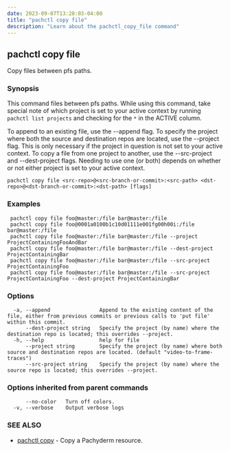 ```yaml
---
date: 2023-09-07T13:28:03-04:00
title: "pachctl copy file"
description: "Learn about the pachctl_copy_file command"
---
```


## pachctl copy file

Copy files between pfs paths.

### Synopsis

This command files between pfs paths. While using this command, take special note of which project is set to your active context by running `pachctl list projects` and checking for the `*` in the ACTIVE column. 

 To append to an existing file, use the --append flag.
 To specify the project where both the source and destination repos are located, use the --project flag. This is only necessary if the project in question is not set to your active context.
 To copy a file from one project to another, use the --src-project and --dest-project flags. Needing to use one (or both) depends on whether or not either project is set to your active context.


```
pachctl copy file <src-repo>@<src-branch-or-commit>:<src-path> <dst-repo>@<dst-branch-or-commit>:<dst-path> [flags]
```

### Examples

```
 pachctl copy file foo@master:/file bar@master:/file 
 pachctl copy file foo@0001a0100b1c10d01111e001fg00h00i:/file bar@master:/file 
 pachctl copy file foo@master:/file bar@master:/file --project ProjectContainingFooAndBar 
 pachctl copy file foo@master:/file bar@master:/file --dest-project ProjectContainingBar 
 pachctl copy file foo@master:/file bar@master:/file --src-project ProjectContainingFoo 
 pachctl copy file foo@master:/file bar@master:/file --src-project ProjectContainingFoo --dest-project ProjectContainingBar
```

### Options

```
  -a, --append                Append to the existing content of the file, either from previous commits or previous calls to 'put file' within this commit.
      --dest-project string   Specify the project (by name) where the destination repo is located; this overrides --project.
  -h, --help                  help for file
      --project string        Specify the project (by name) where both source and destination repos are located. (default "video-to-frame-traces")
      --src-project string    Specify the project (by name) where the source repo is located; this overrides --project.
```

### Options inherited from parent commands

```
      --no-color   Turn off colors.
  -v, --verbose    Output verbose logs
```

### SEE ALSO

* [pachctl copy](../pachctl_copy)	 - Copy a Pachyderm resource.

